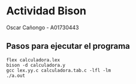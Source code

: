 # Actividad Bison
Oscar Cañongo - A01730443

## Pasos para ejecutar el programa
	flex calculadora.lex
	bison -d calculadora.y
	gcc lex.yy.c calculadora.tab.c -lfl -lm
	./a.out
